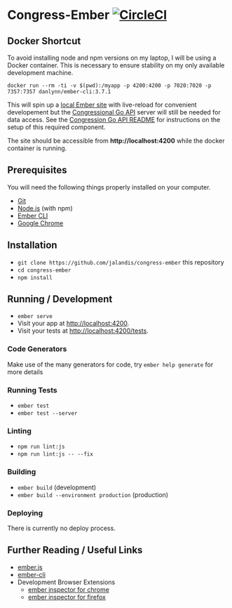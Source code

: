 # Congress-Ember [![CircleCI](https://travis-ci.org/jalandis/congress-ember.svg?branch=master)](https://travis-ci.org/jalandis/congress-ember)

## Docker Shortcut

To avoid installing node and npm versions on my laptop, I will be using a Docker container.  This is necessary to ensure stability on my only available development machine.

    docker run --rm -ti -v $(pwd):/myapp -p 4200:4200 -p 7020:7020 -p 7357:7357 danlynn/ember-cli:3.7.1

This will spin up a [local Ember site](http://localhost:4200) with live-reload for convenient developement but the [Congressional Go API](https://github.com/jalandis/congress-go-api) server will still be needed for data access.  See the [Congression Go API README](https://github.com/jalandis/congress-go-api/blob/master/README.md) for instructions on the setup of this required component.

The site should be accessible from **http://localhost:4200** while the docker container is running.

## Prerequisites

You will need the following things properly installed on your computer.

* [Git](https://git-scm.com/)
* [Node.js](https://nodejs.org/) (with npm)
* [Ember CLI](https://ember-cli.com/)
* [Google Chrome](https://google.com/chrome/)

## Installation

* `git clone https://github.com/jalandis/congress-ember` this repository
* `cd congress-ember`
* `npm install`

## Running / Development

* `ember serve`
* Visit your app at [http://localhost:4200](http://localhost:4200).
* Visit your tests at [http://localhost:4200/tests](http://localhost:4200/tests).

### Code Generators

Make use of the many generators for code, try `ember help generate` for more details

### Running Tests

* `ember test`
* `ember test --server`

### Linting

* `npm run lint:js`
* `npm run lint:js -- --fix`

### Building

* `ember build` (development)
* `ember build --environment production` (production)

### Deploying

There is currently no deploy process.

## Further Reading / Useful Links

* [ember.js](https://emberjs.com/)
* [ember-cli](https://ember-cli.com/)
* Development Browser Extensions
  * [ember inspector for chrome](https://chrome.google.com/webstore/detail/ember-inspector/bmdblncegkenkacieihfhpjfppoconhi)
  * [ember inspector for firefox](https://addons.mozilla.org/en-US/firefox/addon/ember-inspector/)

